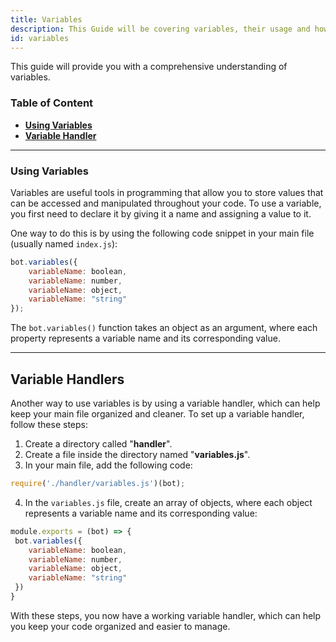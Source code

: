 ```yaml
---
title: Variables
description: This Guide will be covering variables, their usage and how to store variables in other files.
id: variables
---
```


This guide will provide you with a comprehensive understanding of variables.

### Table of Content

- **[Using Variables][1]**
- **[Variable Handler][2]**

---

### Using Variables

Variables are useful tools in programming that allow you to store values that can be accessed and manipulated throughout your code. To use a variable, you first need to declare it by giving it a name and assigning a value to it.

One way to do this is by using the following code snippet in your main file (usually named `index.js`):

```js
bot.variables({
    variableName: boolean,
    variableName: number,
    variableName: object,
    variableName: "string"
});
```

The `bot.variables()` function takes an object as an argument, where each property represents a variable name and its corresponding value.

---

## Variable Handlers

Another way to use variables is by using a variable handler, which can help keep your main file organized and cleaner. To set up a variable handler, follow these steps:

1. Create a directory called "**handler**".
2. Create a file inside the directory named "**variables.js**".
3. In your main file, add the following code:

```js
require('./handler/variables.js')(bot);
```

4. In the `variables.js` file, create an array of objects, where each object represents a variable name and its corresponding value:

```js
module.exports = (bot) => { 
 bot.variables({
    variableName: boolean,
    variableName: number,
    variableName: object,
    variableName: "string"
 })
}
```

With these steps, you now have a working variable handler, which can help you keep your code organized and easier to manage.

<!--- links -->

[1]: #using-variables
[2]: #variable-handler
[3]: #variable-functions
[aoi-github]: https://github.com/akaruidevelopment/aoi.js#v6